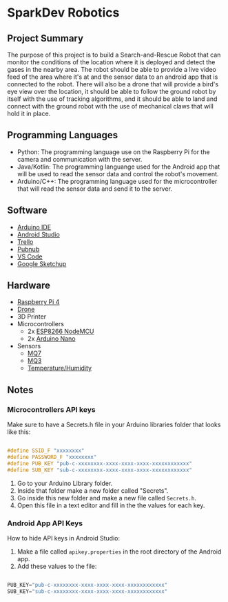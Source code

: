 # SparkDev Robotics

<!--- 
## Team

**Lead:** [Fernando Barranco](https://github.com/FJBarranco)\
**Co-lead:** [Franklin Abreu](https://github.com/frahz)\
**Team-Member:** [John Marcial](https://github.com/Junzino)\
**Team-member:** [Militza Mercado-Rogers](https://github.com/MilRog)\
**Team-Member:** Anthony Velazquez\
**Team-Member:** [Javier Fernandez](https://github.com/theogcrafted)\
**Team-Member:** Natalie Rodriguez
-->

## Project Summary

The purpose of this project is to build a Search-and-Rescue Robot that can monitor the conditions of the location where it is deployed and detect the gases in the nearby area. The robot should be able to provide a live video feed of the area where it's at and the sensor data to an android app that is connected to the robot. There will also be a drone that will provide a bird's eye view over the location, it should be able to follow the ground robot by itself with the use of tracking algorithms, and it should be able to land and connect with the ground robot with the use of mechanical claws that will hold it in place.

## Programming Languages

* Python: The programming language use on the Raspberry Pi for the camera and communication with the server.
* Java/Kotlin: The programming languange used for the Android app that will be used to read the sensor data and control the robot's movement.
* Arduino/C++: The programming language used for the microcontroller that will read the sensor data and send it to the server.

## Software

* [Arduino IDE](https://www.arduino.cc/en/software)
* [Android Studio](https://developer.android.com/studio)
* [Trello](https://trello.com/)
* [Pubnub](https://www.pubnub.com/)
* [VS Code](https://code.visualstudio.com/)
* [Google Sketchup](https://www.sketchup.com/)

## Hardware

* [Raspberry Pi 4](https://www.raspberrypi.org/products/raspberry-pi-4-model-b/)
* [Drone](https://www.contixo.com/f30-drone)
* 3D Printer
* Microcontrollers
  * 2x [ESP8266 NodeMCU](https://www.amazon.com/HiLetgo-Internet-Development-Wireless-Micropython/dp/B010O1G1ES)
  * 2x [Arduino Nano](https://www.theengineeringprojects.com/2018/06/introduction-to-arduino-nano.html)
* Sensors
  * [MQ7](https://www.sparkfun.com/products/9403)
  * [MQ3](https://wiki.seeedstudio.com/Grove-Gas_Sensor-MQ3/)
  * [Temperature/Humidity](https://wiki.seeedstudio.com/Grove-TemperatureAndHumidity_Sensor/)

## Notes

### Microcontrollers API keys

Make sure to have a Secrets.h file in your Arduino libraries folder that looks like this:

```c

#define SSID_F "xxxxxxxx"
#define PASSWORD_F "xxxxxxxx"
#define PUB_KEY "pub-c-xxxxxxxx-xxxx-xxxx-xxxx-xxxxxxxxxxxx"
#define SUB_KEY "sub-c-xxxxxxxx-xxxx-xxxx-xxxx-xxxxxxxxxxxx"

```

1. Go to your Arduino Library folder.
2. Inside that folder make a new folder called "Secrets".
3. Go inside this new folder and make a new file called ```Secrets.h```.
4. Open this file in a text editor and fill in the the values for each key.

### Android App API Keys

How to hide API keys in Android Studio:

1. Make a file called ```apikey.properties``` in the root directory of the Android app.
2. Add these values to the file:

```c

PUB_KEY="pub-c-xxxxxxxx-xxxx-xxxx-xxxx-xxxxxxxxxxxx"
SUB_KEY="sub-c-xxxxxxxx-xxxx-xxxx-xxxx-xxxxxxxxxxxx"

```
